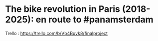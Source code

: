 # The bike revolution in Paris (2018-2025): en route to #panamsterdam



Trello : https://trello.com/b/Vb4Buvk8/finalproject

